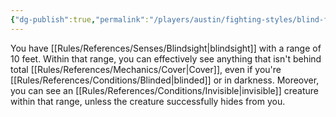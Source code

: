 ```yaml
---
{"dg-publish":true,"permalink":"/players/austin/fighting-styles/blind-fighting/","noteIcon":""}
---
```


You have [[Rules/References/Senses/Blindsight\|blindsight]] with a range of 10 feet. Within that range, you can effectively see anything that isn't behind total [[Rules/References/Mechanics/Cover\|Cover]], even if you're [[Rules/References/Conditions/Blinded\|blinded]] or in darkness. Moreover, you can see an [[Rules/References/Conditions/Invisible\|invisible]] creature within that range, unless the creature successfully hides from you.